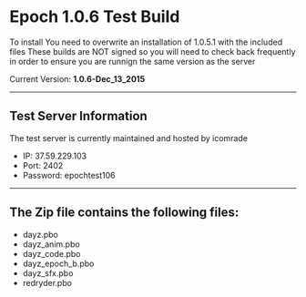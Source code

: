 **Epoch 1.0.6 Test Build**
===========================

To install You need to overwrite an installation of 1.0.5.1 with the included files
These builds are NOT signed so you will need to check back frequently in order to ensure you are runnign the same version as the server

Current Version: **1.0.6-Dec_13_2015**

--------------------------
Test Server Information
--------------------------
The test server is currently maintained and hosted by icomrade

* IP: 37.59.229.103
* Port: 2402
* Password: epochtest106

--------------------------
The Zip file contains the following files:
--------------------------
* dayz.pbo
* dayz_anim.pbo
* dayz_code.pbo
* dayz_epoch_b.pbo
* dayz_sfx.pbo
* redryder.pbo
